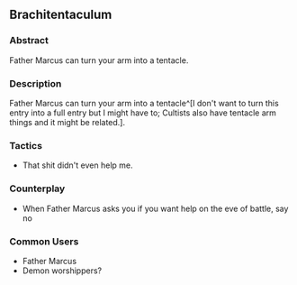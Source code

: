 ## Brachitentaculum
### Abstract
Father Marcus can turn your arm into a tentacle.

### Description
Father Marcus can turn your arm into a tentacle^[I don't want to turn this entry into a full entry but I might have to; Cultists also have tentacle arm things and it might be related.].

### Tactics
- That shit didn't even help me.

### Counterplay
- When Father Marcus asks you if you want help on the eve of battle, say no

### Common Users
- Father Marcus
- Demon worshippers?
